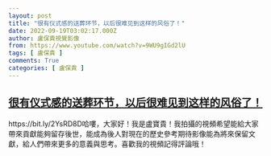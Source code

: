 ```yaml
---
layout: post
title: "很有仪式感的送葬环节，以后很难见到这样的风俗了！"
date: 2022-09-19T03:02:17.000Z
author: 盧保貴視覺影像
from: https://www.youtube.com/watch?v=9WU9gIGd2lU
tags: [ 盧保貴 ]
comments: True
categories: [ 盧保貴 ]
---
```

<!--1663556537000-->
[很有仪式感的送葬环节，以后很难见到这样的风俗了！](https://www.youtube.com/watch?v=9WU9gIGd2lU)
------

<div>
https://bit.ly/2YsRD8D哈嘍，大家好！我是盧寶貴！我拍攝的視頻希望能給大家帶來貢獻能夠留存後世，能成為後人對現在的歷史參考期待影像能為將來保留文獻，給人們帶來更多的意義與思考。喜歡我的視頻記得評論哦！
</div>
